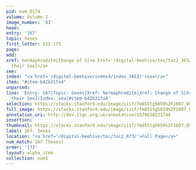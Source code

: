 ```yaml
---
pid: num_0174
volume: Volume 2
image_number: '83'
head: 
entry: '167'
topic: Sexes
first_letter: 151-175
page: 
add: 
xref: hermaphrodite|Change of S|<a href='/digital-beehive/toc/toc2_363/'>1978 [Changed
  their Sex]</a>
see: 
index: "<a href='/digital-beehive/index4/index_3653/'>sex</a>"
item: "#item-b42b31fa4"
unparsed: 
line: 'Entry: 167|Topic: Sexes|Xref: hermaphrodite|Xref: Change of S|Xref: 1978 [Changed
  their Sex]|Index: sex|#item-b42b31fa4'
selection: https://stacks.stanford.edu/image/iiif/fm855tg5659%2F1607_0550/257,3144,3113,562/full/0/default.jpg
full_image: https://stacks.stanford.edu/image/iiif/fm855tg5659%2F1607_0550/full/full/0/default.jpg
annotation_uri: http://dev.llgc.org.uk/annotation/1570638221744
insertion: 
thumbnail: https://stacks.stanford.edu/image/iiif/fm855tg5659%2F1607_0550/257,3144,600,180/250,/0/default.jpg
label: 167. Sexes
location: "<a href='/digital-beehive/toc/toc2_073/'>Full Page</a>"
num_match: 167 [Sexes]
order: '173'
layout: alpha_item
collection: num1
---
```

